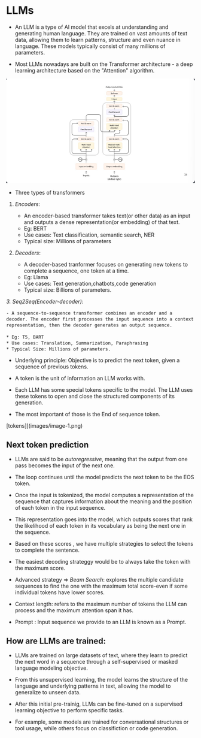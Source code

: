 # LLMs

- An LLM is a type of AI model that excels at understanding and generating human language. They are trained on vast amounts of text data, allowing them to learn patterns, structure and even nuance in language. These models typically consist of many millions of parameters.

- Most LLMs nowadays are built on the Transformer architecture - a deep learning architecture based on the "Attention" algorithm.

![Transformer](images/image.png)


- Three types of transformers

1. _Encoders_:

    - An encoder-based transformer takes text(or other data) as an input and outputs a dense representation(or embedding) of that text.

    * Eg: BERT
    * Use cases: Text classification, semantic search, NER
    * Typical size: Millions of parameters

2. _Decoders_:
    - A decoder-based tranformer focuses on generating new tokens to complete a sequence, one token at a time.

    * Eg: Llama 
    * Use cases: Text generation,chatbots,code generation
    * Typical size: Billions of parameters.

_3. Seq2Seq(Encoder-decoder)_:

    - A sequence-to-sequence transformer combines an encoder and a decoder. The encoder first processes the input sequence into a context representation, then the decoder generates an output sequence.

    * Eg: T5, BART
    * Use cases: Translation, Summarization, Paraphrasing
    * Typical Size: Millions of parameters.

* Underlying principle: Objective is to predict the next token, given a sequence of previous tokens.

* A token is the unit of information an LLM works with. 

* Each LLM has some special tokens specific to the model. The LLM uses these tokens to open and close the structured components of its generation.

* The most important of those is the End of sequence token.

[tokens]](images/image-1.png)


## Next token prediction

- LLMs are said to be _autoregressive_, meaning that the output from one pass becomes the input of the next one.

- The loop continues until the model predicts the next token to be the EOS token.

* Once the input is tokenized, the model computes a representation of the sequence that captures information about the meaning and the position of each token in the input sequence.

* This representation goes into the model, which outputs scores that rank the likelihood of each token in its vocabulary as being the next one in the sequence.

- Based on these scores , we have multiple strategies to select the tokens to complete the sentence.

* The easiest decoding strateggy would be to always take the token with the maximum score.

* Advanced strategy => _Beam Search_: explores the multiple candidate sequences to find the one with the maximum total score-even if some individual tokens have lower scores.

- Context length: refers to the maximum number of tokens the LLM can process and the maximum attention span it has.

- Prompt : Input sequence we provide to an LLM is known as a Prompt.

## How are LLMs are trained:

- LLMs are trained on large datasets of text, where they learn to predict the next word in a sequence through a self-supervised or masked language modeling objective.

- From this unsupervised learning, the model learns the structure of the language and underlying patterns in text, allowing the model to generalize to unseen data.

- After this initial pre-trainig, LLMs can be fine-tuned on a supervised learning objective to perform specific tasks. 

- For example, some models are trained for conversational structures or tool usage, while others focus on classifiction or code generation.

